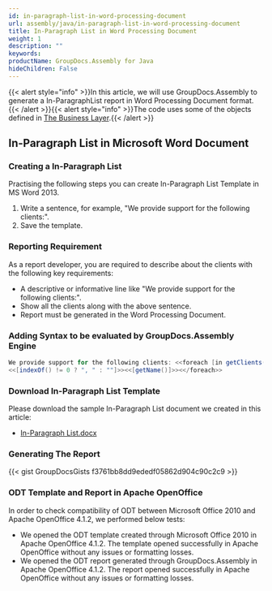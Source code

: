 ```yaml
---
id: in-paragraph-list-in-word-processing-document
url: assembly/java/in-paragraph-list-in-word-processing-document
title: In-Paragraph List in Word Processing Document
weight: 1
description: ""
keywords: 
productName: GroupDocs.Assembly for Java
hideChildren: False
---
```

{{< alert style="info" >}}In this article, we will use GroupDocs.Assembly to generate a In-ParagraphList report in Word Processing Document format.{{< /alert >}}{{< alert style="info" >}}The code uses some of the objects defined in [The Business Layer](https://docs.groupdocs.com/assembly/java/the-business-layer/).{{< /alert >}}

## In-Paragraph List in Microsoft Word Document

### Creating a In-Paragraph List

Practising the following steps you can create In-Paragraph List Template in MS Word 2013.

1.  Write a sentence, for example, "We provide support for the following clients:".
2.  Save the template.

### Reporting Requirement

As a report developer, you are required to describe about the clients with the following key requirements:

*   A descriptive or informative line like "We provide support for the following clients:".
*   Show all the clients along with the above sentence.
*   Report must be generated in the Word Processing Document.

### Adding Syntax to be evaluated by GroupDocs.Assembly Engine

```java
We provide support for the following clients: <<foreach [in getClients()]>>
<<[indexOf() != 0 ? ", " : ""]>><<[getName()]>><</foreach>>
```

### Download In-Paragraph List Template

Please download the sample In-Paragraph List document we created in this article:

*   [In-Paragraph List.docx](https://github.com/groupdocs-assembly/GroupDocs.Assembly-for-Java/blob/master/Examples/GroupDocs.Assembly.Examples.Java/Data/Storage/Word%20Templates/In-Paragraph%20List.docx?raw=true)

### Generating The Report

{{< gist GroupDocsGists f3761bb8dd9ededf05862d904c90c2c9 >}}

### ODT Template and Report in Apache OpenOffice

In order to check compatibility of ODT between Microsoft Office 2010 and Apache OpenOffice 4.1.2, we performed below tests:

*   We opened the ODT template created through Microsoft Office 2010 in Apache OpenOffice 4.1.2. The template opened successfully in Apache OpenOffice without any issues or formatting losses.
*   We opened the ODT report generated through GroupDocs.Assembly in Apache OpenOffice 4.1.2. The report opened successfully in Apache OpenOffice without any issues or formatting losses.
